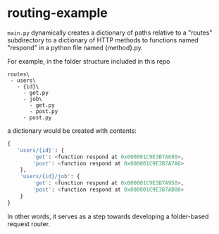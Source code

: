 # routing-example

`main.py` dynamically creates a dictionary of paths relative to a "routes" subdirectory to a dictionary of HTTP methods to functions named "respond" in a python file named {method}.py.

For example, in the folder structure included in this repo

```
routes\
 - users\
   - {id}\
     - get.py
     - job\
       - get.py
       - post.py
     - post.py
```

a dictionary would be created with contents:

```py
{
   'users/{id}': {
        'get': <function respond at 0x000001C9E3B7A680>,
        'post': <function respond at 0x000001C9E3B7A7A0>
    },
    'users/{id}/job': {
        'get': <function respond at 0x000001C9E3B7A950>,
        'post': <function respond at 0x000001C9E3B7AB00>
    }
}
```

In other words, it serves as a step towards developing a folder-based request router.
